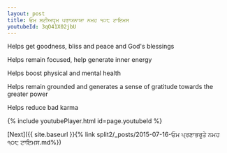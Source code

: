 ```yaml
---
layout: post
title: ਓਮ ਸਟੀਅਧਰ੍ਮ ਪਰਾਯਨਾਯਾ ਨਮਹ ੧੦੮ ਟਾਇਮਸ
youtubeId: 3qO41X02jbU
---
```

 
 
Helps get goodness, bliss and peace and God's blessings
 
Helps remain focused, help generate inner energy 
 
Helps boost physical and mental health 
 
Helps remain grounded and generates a sense of gratitude towards the greater power 
 
Helps reduce bad karma
 
 
 
 


{% include youtubePlayer.html id=page.youtubeId %}
 
[Next]({{ site.baseurl }}{% link  split2/_posts/2015-07-16-ਓਮ ਪ੍ਰਣਾਭਰੂਤੇ ਨਮਹ ੧੦੮ ਟਾਇਮਸ.md%})
 
